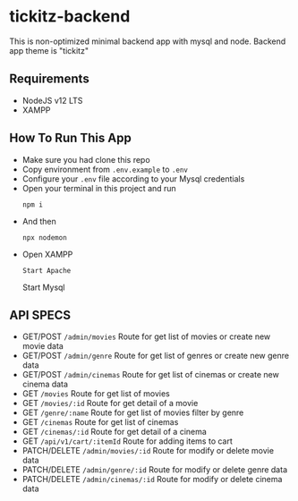 # tickitz-backend
This is non-optimized minimal backend app with mysql and node. Backend app theme is "tickitz"

## Requirements
- NodeJS v12 LTS
- XAMPP

## How To Run This App

- Make sure you had clone this repo
- Copy environment from `.env.example` to `.env`
- Configure your `.env` file according to your Mysql credentials
- Open your terminal in this project and run 
  ```
  npm i
  ```
- And then
  ```
  npx nodemon
  ```
- Open XAMPP
  ```
  Start Apache
  ```
  Start Mysql

## API SPECS
- GET/POST `/admin/movies` Route for get list of movies or create new movie data  
- GET/POST `/admin/genre` Route for get list of genres or create new genre data
- GET/POST `/admin/cinemas` Route for get list of cinemas or create new cinema data
- GET `/movies` Route for get list of movies
- GET `/movies/:id` Route for get detail of a movie
- GET `/genre/:name` Route for get list of movies filter by genre
- GET `/cinemas` Route for get list of cinemas
- GET `/cinemas/:id` Route for get detail of a cinema
- GET `/api/v1/cart/:itemId` Route for adding items to cart
- PATCH/DELETE `/admin/movies/:id` Route for modify or delete movie data
- PATCH/DELETE `/admin/genre/:id` Route for modify or delete genre data
- PATCH/DELETE `/admin/cinemas/:id` Route for modify or delete cinema data
